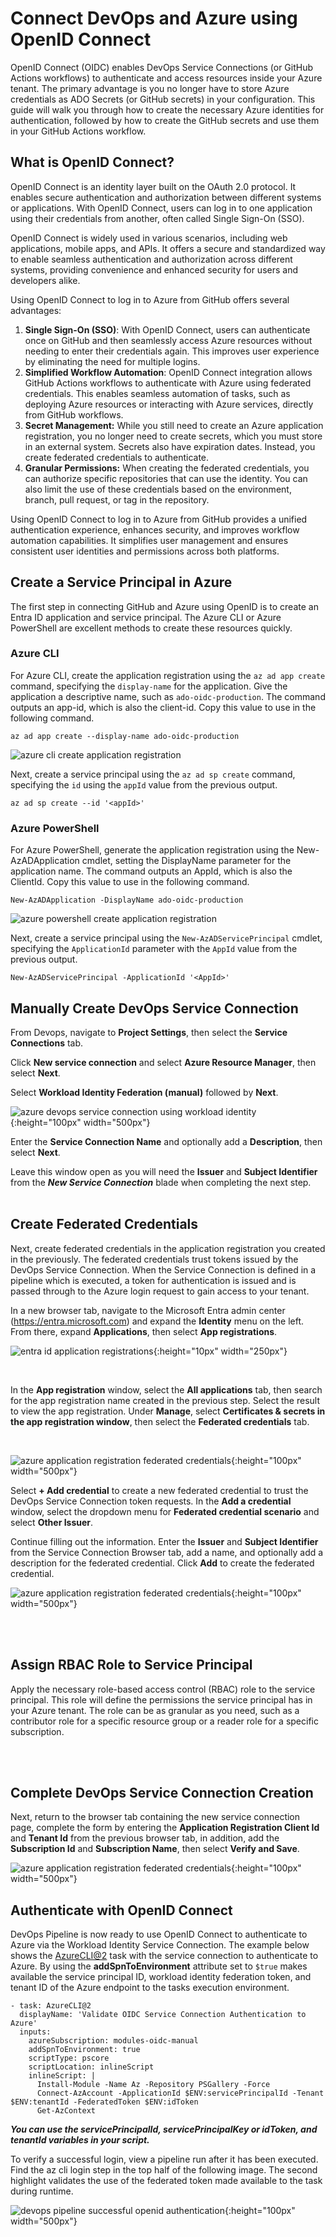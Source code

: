 # Connect DevOps and Azure using OpenID Connect

OpenID Connect (OIDC) enables DevOps Service Connections (or GitHub Actions workflows) to authenticate and access resources inside your Azure tenant. The primary advantage is you no longer have to store Azure credentials as ADO Secrets (or GitHub secrets) in your configuration. This guide will walk you through how to create the necessary Azure identities for authentication, followed by how to create the GitHub secrets and use them in your GitHub Actions workflow.

## What is OpenID Connect?

OpenID Connect is an identity layer built on the OAuth 2.0 protocol. It enables secure authentication and authorization between different systems or applications. With OpenID Connect, users can log in to one application using their credentials from another, often called Single Sign-On (SSO).

OpenID Connect is widely used in various scenarios, including web applications, mobile apps, and APIs. It offers a secure and standardized way to enable seamless authentication and authorization across different systems, providing convenience and enhanced security for users and developers alike.

Using OpenID Connect to log in to Azure from GitHub offers several advantages:

1.  **Single Sign-On (SSO)**: With OpenID Connect, users can authenticate once on GitHub and then seamlessly access Azure resources without needing to enter their credentials again. This improves user experience by eliminating the need for multiple logins.
2.  **Simplified Workflow Automation**: OpenID Connect integration allows GitHub Actions workflows to authenticate with Azure using federated credentials. This enables seamless automation of tasks, such as deploying Azure resources or interacting with Azure services, directly from GitHub workflows.
3.  **Secret Management:** While you still need to create an Azure application registration, you no longer need to create secrets, which you must store in an external system. Secrets also have expiration dates. Instead, you create federated credentials to authenticate.
4.  **Granular Permissions:** When creating the federated credentials, you can authorize specific repositories that can use the identity. You can also limit the use of these credentials based on the environment, branch, pull request, or tag in the repository.

Using OpenID Connect to log in to Azure from GitHub provides a unified authentication experience, enhances security, and improves workflow automation capabilities. It simplifies user management and ensures consistent user identities and permissions across both platforms.

## Create a Service Principal in Azure

The first step in connecting GitHub and Azure using OpenID is to create an Entra ID application and service principal. The Azure CLI or Azure PowerShell are excellent methods to create these resources quickly.

### Azure CLI

For Azure CLI, create the application registration using the `az ad app create` command, specifying the `display-name` for the application. Give the application a descriptive name, such as `ado-oidc-production`. The command outputs an app-id, which is also the client-id. Copy this value to use in the following command.

```
az ad app create --display-name ado-oidc-production

```

![azure cli create application registration](./_images/Connect-DevOps-and-Azure-using-OpenID-Connect/create-spn.jpg)

Next, create a service principal using the `az ad sp create` command, specifying the `id` using the `appId` value from the previous output.

```
az ad sp create --id '<appId>'

```

### Azure PowerShell

For Azure PowerShell, generate the application registration using the New-AzADApplication cmdlet, setting the DisplayName parameter for the application name. The command outputs an AppId, which is also the ClientId. Copy this value to use in the following command.

```
New-AzADApplication -DisplayName ado-oidc-production

```

![azure powershell create application registration](./_images/Connect-DevOps-and-Azure-using-OpenID-Connect/create-spn-pwsh.jpg)

Next, create a service principal using the `New-AzADServicePrincipal` cmdlet, specifying the `ApplicationId` parameter with the `AppId` value from the previous output.

```
New-AzADServicePrincipal -ApplicationId '<AppId>'

```

## Manually Create DevOps Service Connection

From Devops, navigate to **Project Settings**, then select the **Service Connections** tab.

Click **New service connection** and select **Azure Resource Manager**, then select **Next**.

Select **Workload Identity Federation (manual)** followed by **Next**.

![azure devops service connection using workload identity](./_images/Connect-DevOps-and-Azure-using-OpenID-Connect/ado-service-connect-create.jpg){:height="100px" width="500px"}

Enter the **Service Connection Name** and optionally add a **Description**, then select **Next**.

Leave this window open as you will need the **Issuer** and **Subject Identifier** from the **_New Service Connection_** blade when completing the next step.
</br>
</br>

## Create Federated Credentials

Next, create federated credentials in the application registration you created in the previously. The federated credentials trust tokens issued by the DevOps Service Connection. When the Service Connection is defined in a pipeline which is executed, a token for authentication is issued and is passed through to the Azure login request to gain access to your tenant.

In a new browser tab, navigate to the Microsoft Entra admin center (https://entra.microsoft.com) and expand the **Identity** menu on the left. From there, expand **Applications**, then select **App registrations**.

![entra id application registrations](./_images/Connect-DevOps-and-Azure-using-OpenID-Connect/entra-id-blades.jpg){:height="10px" width="250px"}

</br>

In the **App registration** window, select the **All applications** tab, then search for the app registration name created in the previous step. Select the result to view the app registration. Under **Manage**, select **Certificates & secrets in the app registration window**, then select the **Federated credentials** tab.

</br>

![azure application registration federated credentials](./_images/Connect-DevOps-and-Azure-using-OpenID-Connect/spn-federated-credentials.jpg){:height="100px" width="500px"}

Select **\+ Add credential** to create a new federated credential to trust the DevOps Service Connection token requests. In the **Add a credential** window, select the dropdown menu for **Federated credential scenario** and select **Other Issuer**.

Continue filling out the information. Enter the **Issuer** and **Subject Identifier** from the Service Connection Browser tab, add a name, and optionally add a description for the federated credential. Click **Add** to create the federated credential.

![azure application registration federated credentials](./_images/Connect-DevOps-and-Azure-using-OpenID-Connect/spn-federated-credentials-create.jpg){:height="100px" width="500px"}

</br>
</br>

## Assign RBAC Role to Service Principal

Apply the necessary role-based access control (RBAC) role to the service principal. This role will define the permissions the service principal has in your Azure tenant. The role can be as granular as you need, such as a contributor role for a specific resource group or a reader role for a specific subscription.

</br>
</br>

## Complete DevOps Service Connection Creation

Next, return to the browser tab containing the new service connection page, complete the form by entering the **Application Registration Client Id** and **Tenant Id** from the previous browser tab, in addition, add the **Subscription Id** and **Subscription Name**, then select **Verify and Save**.

![azure application registration federated credentials](./_images/Connect-DevOps-and-Azure-using-OpenID-Connect/ado-service-connect-create-complete.jpg){:height="100px" width="500px"}

## Authenticate with OpenID Connect

DevOps Pipeline is now ready to use OpenID Connect to authenticate to Azure via the Workload Identity Service Connection. The example below shows the [AzureCLI@2](https://learn.microsoft.com/en-us/azure/devops/pipelines/tasks/reference/azure-cli-v2?view=azure-pipelines) task with the service connection to authenticate to Azure. By using the **addSpnToEnvironment** attribute set to `$true` makes available the service principal ID, workload identity federation token, and tenant ID of the Azure endpoint to the tasks execution environment.

```
- task: AzureCLI@2
  displayName: 'Validate OIDC Service Connection Authentication to Azure'
  inputs:
    azureSubscription: modules-oidc-manual
    addSpnToEnvironment: true
    scriptType: pscore
    scriptLocation: inlineScript
    inlineScript: |
      Install-Module -Name Az -Repository PSGallery -Force
      Connect-AzAccount -ApplicationId $ENV:servicePrincipalId -Tenant $ENV:tenantId -FederatedToken $ENV:idToken
      Get-AzContext

```

**_You can use the servicePrincipalId, servicePrincipalKey or idToken, and tenantId variables in your script._**

To verify a successful login, view a pipeline run after it has been executed. Find the az cli login step in the top half of the following image. The second highlight validates the use of the federated token made available to the task during runtime.

![devops pipeline successful openid authentication](./_images/Connect-DevOps-and-Azure-using-OpenID-Connect/workload-identity-auth-proof.jpg){:height="100px" width="500px"}
